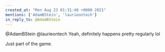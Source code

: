 ```yaml
---
created_at: "Mon Aug 23 01:31:40 +0000 2021"
mentions: ['AdamBStein', 'laurieontech']
in_reply_to: @AdamBStein
---
```


@AdamBStein @laurieontech Yeah, definitely happens pretty regularly lol

Just part of the game.